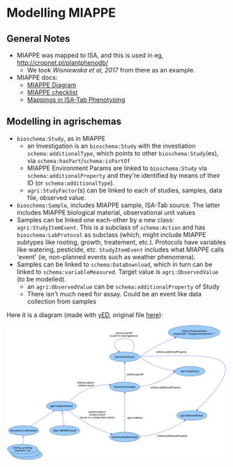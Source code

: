 # Modelling MIAPPE

## General Notes
  * MIAPPE was mapped to ISA, and this is used in eg, http://cropnet.pl/plantphenodb/
    * We took *Wisniewska et al, 2017* from there as an example.
  * MIAPPE docs:
    * [MIAPPE Diagram](https://github.com/MIAPPE/MIAPPE/tree/master/MIAPPE_Checklist-Data-Model-v1.1)
    * [MIAPPE checklist](https://github.com/MIAPPE/MIAPPE/blob/master/MIAPPE_Checklist-Data-Model-v1.1/MIAPPE_Checklist-Data-Model-v1.1.pdf)
    * [Mappings in ISA-Tab Phenotyping](https://github.com/MIAPPE/ISA-Tab-for-plant-phenotyping/blob/master/MIAPPE-ISATab%20mapping.pdf) 


## Modelling in agrischemas
  * `bioschema:Study`, as in MIAPPE
    * an Investigation is an `bioschema:Study` with the investiation `schema:additionalType`, which points to other `bioschema:Study`(es), via `schema:hasPart`/`schema:isPartOf`
	* MIAPPE Environment Params are linked to `bioschema:Study` via `schema:additionalProperty` and they're identified by means of their ID (or `schema:additionalType`).
	* `agri:StudyFactor`(s) can be linked to each of studies, samples, data file, observed value.
  * `bioschema:Sample`, includes MIAPPE sample, ISA-Tab source. The latter includes MIAPPE biological material, observational unit values
  * Samples can be linked one each-other by a new class: `agri:StudyItemEvent`. This is a subclass of `schema:Action` and has `bioschema:LabProtocol` as subclass (which, might include MIAPPE subtypes like rooting, growth, treatement, etc.). Protocols have variables like watering, pesticide, etc. `StudyItemEvent` includes what MIAPPE calls 'event' (ie, non-planned events such as weather phenomena).
  * Samples can be linked to `schema:DataDownload`, which in turn can be linked to `schema:variableMeasured`. Target value is `agri:ObservedValue` (to be modelled).
    * an `agri:ObservedValue` can be `schema:additionalProperty` of Study
    * There isn't much need for assay. Could be an event like data collection from samples
  

Here it is a diagram (made with [yED](https://www.yworks.com/products/yed), 
original file [here](agrischema-miappe-modelling.graphmlz)):

![MIAPPE modelling](agrischema-miappe-modelling.png)
